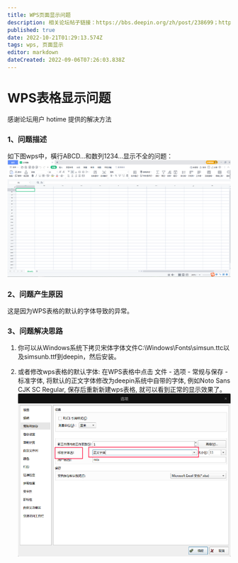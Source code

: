```yaml
---
title: WPS页面显示问题
description: 相关论坛帖子链接：https://bbs.deepin.org/zh/post/238699；https://bbs.deepin.org/zh/post/240463
published: true
date: 2022-10-21T01:29:13.574Z
tags: wps, 页面显示
editor: markdown
dateCreated: 2022-09-06T07:26:03.838Z
---
```


# WPS表格显示问题
感谢论坛用户 hotime 提供的解决方法
### 1、问题描述
如下图wps中，橫行ABCD...和数列1234...显示不全的问题：
![2022-9-6_84457.png](/2022-9-6_84457.png)
### 2、问题产生原因
这是因为WPS表格的默认的字体导致的异常。
### 3、问题解决思路
1. 你可以从Windows系统下拷贝宋体字体文件C:\Windows\Fonts\simsun.ttc以及simsunb.ttf到deepin，然后安装。

2. 或者修改wps表格的默认字体: 在WPS表格中点击 文件 - 选项 - 常规与保存 - 标准字体, 将默认的正文字体修改为deepin系统中自带的字体, 例如Noto Sans CJK SC Regular, 保存后重新新建wps表格, 就可以看到正常的显示效果了。
![2022-9-6_33264.png](/2022-9-6_33264.png)
